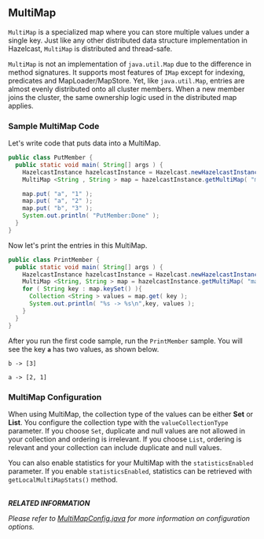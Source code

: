 

## MultiMap

`MultiMap` is a specialized map where you can store multiple values under a single key. Just like any other distributed data structure implementation in Hazelcast, `MultiMap` is distributed and thread-safe.

`MultiMap` is not an implementation of `java.util.Map` due to the difference in method signatures. It supports most features of `IMap` except for indexing, predicates and MapLoader/MapStore. Yet, like `java.util.Map`, entries are almost evenly distributed onto all cluster members. When a new member joins the cluster, the same ownership logic used in the distributed map applies.


### Sample MultiMap Code

Let's write code that puts data into a MultiMap.


```java
public class PutMember {
  public static void main( String[] args ) {
    HazelcastInstance hazelcastInstance = Hazelcast.newHazelcastInstance();
    MultiMap <String , String > map = hazelcastInstance.getMultiMap( "map" );

    map.put( "a", "1" );
    map.put( "a", "2" );
    map.put( "b", "3" ); 
    System.out.println( "PutMember:Done" );
  }
}
```

Now let's print the entries in this MultiMap.

```java
public class PrintMember {
  public static void main( String[] args ) { 
    HazelcastInstance hazelcastInstance = Hazelcast.newHazelcastInstance();
    MultiMap <String, String > map = hazelcastInstance.getMultiMap( "map" );
    for ( String key : map.keySet() ){
      Collection <String > values = map.get( key );
      System.out.println( "%s -> %s\n",key, values );
    }
  }
}
```

After you run the first code sample, run the `PrintMember` sample. You will see the key **`a`** has two values, as shown below.

`b -> [3]`

`a -> [2, 1]`

### MultiMap Configuration

When using MultiMap, the collection type of the values can be either **Set** or **List**. You configure the collection type with the `valueCollectionType` parameter. If you choose `Set`, duplicate and null values are not allowed in your collection and ordering is irrelevant. If you choose `List`, ordering is relevant and your collection can include duplicate and null values.

You can also enable statistics for your MultiMap with the `statisticsEnabled` parameter. If you enable `statisticsEnabled`, statistics can be retrieved with `getLocalMultiMapStats()` method.
<br></br>

***RELATED INFORMATION***

*Please refer to [MultiMapConfig.java](https://github.com/hazelcast/hazelcast/blob/b20df7b1677e00431ceddb7e90a0e3615a3e9914/hazelcast/src/main/java/com/hazelcast/config/MultiMapConfig.java) for more information on configuration options.*


